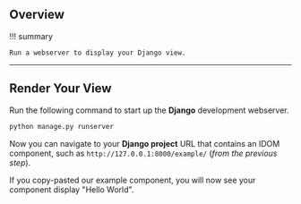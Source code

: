## Overview

!!! summary

    Run a webserver to display your Django view.

---

## Render Your View

Run the following command to start up the **Django** development webserver.

```bash linenums="0"
python manage.py runserver
```

Now you can navigate to your **Django project** URL that contains an IDOM component, such as `http://127.0.0.1:8000/example/` (_from the previous step_).

If you copy-pasted our example component, you will now see your component display "Hello World".
